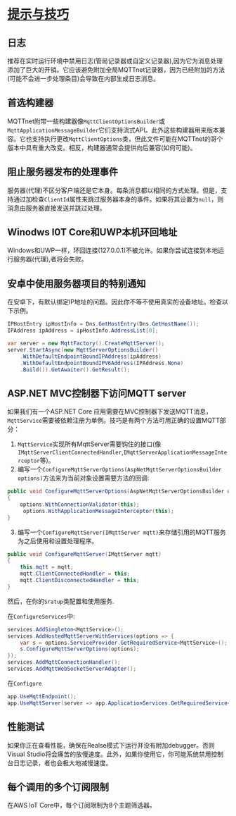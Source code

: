 # [提示与技巧](https://github.com/dotnet/MQTTnet/wiki/Tips-and-Tricks)

## 日志

推荐在实时运行环境中禁用日志(管局记录器或自定义记录器),因为它为消息处理添加了巨大的开销。它应该避免附加全局MQTTnet记录器，因为已经附加的方法(可能不会进一步处理条目)会导致在内部生成日志消息。

## 首选构建器

MQTTnet附带一些构建器像`MqttClientOptionsBuilder`或`MqttApplicationMessageBuilder`它们支持流式API。此外这些构建器用来版本兼容。它也支持执行更改`MqttClientOptions`类，但此文件可能在MQTTnet的哥个版本中具有重大改变。相反，构建器通常会提供向后兼容(如何可能)。

## 阻止服务器发布的处理事件

服务器(代理)不区分客户端还是它本身。每条消息都以相同的方式处理。但是，支持通过加检查`ClientId`属性来跳过服务器本身的事件。如果将其设置为`null`，则消息由服务器直接发送并跳过处理。

## Winodws l0T Core和UWP本机环回地址

Windows和UWP一样，环回连接(127.0.0.1)不被允许。如果你尝试连接到本地运行服务器(代理),者将会失败。

## 安卓中使用服务器项目的特别通知

在安卓下，有默认绑定IP地址的问题。因此你不等不使用真实的设备地址。检查以下示例。

```cs
IPHostEntry ipHostInfo = Dns.GetHostEntry(Dns.GetHostName());
IPAddress ipAddress = ipHostInfo.AddressList[0];

var server = new MqttFactory().CreateMqttServer();
server.StartAsync(new MqttServerOptionsBuilder()
    .WithDefaultEndpointBoundIPAddress(ipAddress)
    .WithDefaultEndpointBoundIPV6Address(IPAddress.None)
    .Build()).GetAwaiter().GetResult();
```

## ASP.NET MVC控制器下访问MQTT server

如果我们有一个ASP.NET Core 应用需要在MVC控制器下发送MQTT消息，`MqttService`需要被依赖注册为单例。技巧是有两个方法可用正确的设置MQTT部分：

1. `MqttService`实现所有MqttServer需要钩住的接口(像`IMqttServerClientConnectedHandler`,`IMqttServerApplicationMessageInterceptor`等)。
2. 编写一个`ConfigureMqttServerOptions(AspNetMqttServerOptionsBuilder options)`方法来为当前对象设置需要方法的回调:

```cs
public void ConfigureMqttServerOptions(AspNetMqttServerOptionsBuilder options)
{
    options.WithConnectionValidator(this);
     options.WithApplicationMessageInterceptor(this);
}
```

3. 编写一个`ConfigureMqttServer(IMqttServer mqtt)`来存储引用的MQTT服务为之后使用和设置处理程序。

```cs
public void ConfigureMqttServer(IMqttServer mqtt)
{
    this.mqtt = mqtt;
    mqtt.ClientConnectedHandler = this;
    mqtt.ClientDisconnectedHandler = this;
}
```

然后，在你的`Sratup`类配置和使用服务.

在`ConfigureServices`中:

```cs
services.AddSingleton<MqttService>();
services.AddHostedMqttServerWithServices(options => {
    var s = options.ServiceProvider.GetRequiredService<MqttService>();
    s.ConfigureMqttServerOptions(options);
});
services.AddMqttConnectionHandler();
services.AddMqttWebSocketServerAdapter();
```

在`Configure`

```cs
app.UseMqttEndpoint();
app.UseMqttServer(server => app.ApplicationServices.GetRequiredService<MqttService().ConfigureMqttServer(server));
```

## 性能测试

如果你正在查看性能，确保在Realse模式下运行并没有附加debugger。否则Visual Studio将会痛苦的放慢速度。此外，如果你使用它，你可能系统禁用控制台日志记录，者也会极大地减慢速度。

## 每个调用的多个订阅限制

在AWS loT Core中，每个订阅限制为8个主题筛选器。
